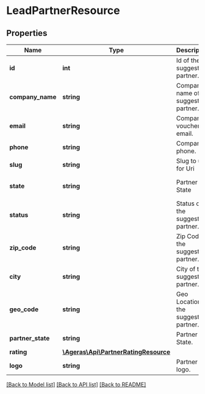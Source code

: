 # LeadPartnerResource

## Properties
Name | Type | Description | Notes
------------ | ------------- | ------------- | -------------
**id** | **int** | Id of the suggested partner. | [optional] 
**company_name** | **string** | Company name of the suggested partner. | [optional] 
**email** | **string** | Company voucher email. | [optional] 
**phone** | **string** | Company phone. | [optional] 
**slug** | **string** | Slug to use for Uri | [optional] 
**state** | **string** | Partner State | [optional] [default to 'unknown']
**status** | **string** | Status of the suggested partner. | [optional] 
**zip_code** | **string** | Zip Code of the suggested partner. | [optional] 
**city** | **string** | City of the suggested partner. | [optional] 
**geo_code** | **string** | Geo Location of the suggested partner. | [optional] 
**partner_state** | **string** | Partner State. | [optional] 
**rating** | [**\Ageras\Api\PartnerRatingResource**](PartnerRatingResource.md) |  | [optional] 
**logo** | **string** | Partner logo. | [optional] 

[[Back to Model list]](../README.md#documentation-for-models) [[Back to API list]](../README.md#documentation-for-api-endpoints) [[Back to README]](../README.md)


